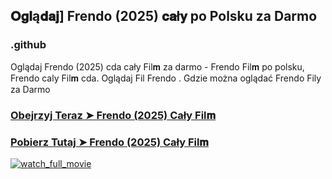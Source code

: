 ## 𝐎𝐠𝐥ą𝐝𝐚𝐣] Frendo (2025) 𝐜𝐚ł𝐲 po Polsku za Darmo

### .github

Oglądaj Frendo (2025) cda cały Fil𝐦 za darmo - Frendo Fil𝐦 po polsku, Frendo caly Fil𝐦 cda. Oglądaj Fil Frendo . Gdzie można oglądać Frendo Fily za Darmo

### [Obejrzyj Teraz ➤ Frendo (2025) Cały Fil𝐦](https://epicscreen.fun/pl/movie/713364/clown-in-a-cornfield.gito🔥)

### [Pobierz Tutaj ➤ Frendo (2025) Cały Fil𝐦](https://epicscreen.fun/pl/movie/713364/clown-in-a-cornfield.gito🔥)

<a href="https://epicscreen.fun/pl/movie/713364/clown-in-a-cornfield.gito🔥" rel="nofollow"><img src="https://image.tmdb.org/t/p/w300/diPSE2jVqMQF1g6u1duFzzxMxh9.jpg" alt="watch_full_movie" data-canonical-src="https://image.tmdb.org/t/p/w300/diPSE2jVqMQF1g6u1duFzzxMxh9.jpg" style="max-width: 100%;"></a>
